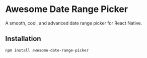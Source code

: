 # Awesome Date Range Picker

A smooth, cool, and advanced date range picker for React Native.

## Installation

```bash
npm install awesome-date-range-picker
